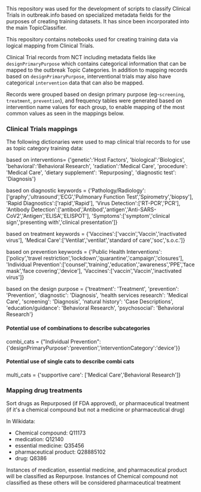 This repository was used for the development of scripts to classify Clinical Trials in outbreak.info based on specialized metadata fields for the purposes of creating training datasets. It has since been incorporated into the main TopicClassifier.

This repository contains notebooks used for creating training data via logical mapping from Clinical Trials.

Clinical Trial records from NCT including metadata fields like `designPrimaryPurpose` which contains categorical information that can be mapped to the outbreak Topic Categories. In addition to mapping records based on `designPrimaryPurpose`, interventional trials may also have categorical `intervention` data that can also be mapped.

Records were grouped based on design primary purpose (eg-`screening`, `treatment`, `prevention`), and frequency tables were generated based on intervention name values for each group, to enable mapping of the most common values as seen in the mappings below.

### Clinical Trials mappings
The following dictionaries were used to map clinical trial records to for use as topic category training data:

based on interventions=
{'genetic':'Host Factors',
  'biological':'Biologics',
  'behavioral':'Behavioral Research',
  'radiation':'Medical Care',
  'procedure': 'Medical Care',
  'dietary supplement': 'Repurposing',
  'diagnostic test': 'Diagnosis'}


based on diagnostic keywords = 
{'Pathology/Radiology': ['graphy','ultrasound','ECG','Pulmonary Function Test','Spirometry','biopsy'],
'Rapid Diagnostics':['rapid','Rapid'],
'Virus Detection':['RT-PCR','PCR'],
'Antibody Detection':['antibod','Antibod','antigen','Anti-SARS-CoV2','Antigen','ELISA','ELISPOT'],
'Symptoms':['symptom','clinical sign','presenting with','clinical presentation']}

based on treatment keywords = 
{'Vaccines':['vaccin','Vaccin','inactivated virus'],
 'Medical Care':['Ventilat','ventilat','standard of care','soc','s.o.c.']}

based on prevention keywords = 
{'Public Health Interventions':['policy','travel restriction','lockdown','quarantine','campaign','closures'],
'Individual Prevention':['counsel','training','education','awareness','PPE','face mask','face covering','device'],
'Vaccines':['vaccin','Vaccin','inactivated virus']}

based on the design purpose = 
{'treatment': 'Treatment',
'prevention': 'Prevention',
'diagnostic': 'Diagnosis',
'health services research': 'Medical Care',
'screening': 'Diagnosis',
'natural history': 'Case Descriptions',
'education/guidance': 'Behavioral Research',
'psychosocial': 'Behavioral Research'}

#### Potential use of combinations to describe subcategories
combi_cats = {"Individual Prevention":{'designPrimaryPurpose':'prevention','interventionCategory':'device'}}

#### Potential use of single cats to describe combi cats
multi_cats = {'supportive care': ['Medical Care','Behavioral Research']}

### Mapping drug treatments
Sort drugs as Repurposed (if FDA approved), or pharmaceutical treatment (if it's a chemical compound but not a medicine or pharmaceutical drug)

In Wikidata:

* Chemical compound: Q11173
* medication: Q12140
* essential medicine: Q35456
* pharmaceutical product: Q28885102
* drug: Q8386

Instances of medication, essential medicine, and pharmaceutical product will be classified as Repurpose. Instances of Chemical compound not classified as these others will be considered pharmaceutical treatment